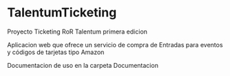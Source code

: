 # TalentumTicketing
Proyecto Ticketing RoR Talentum primera edicion

Aplicacion web que ofrece un servicio de compra de Entradas para eventos y códigos de tarjetas tipo Amazon

Documentacion de uso en la carpeta Documentacion
